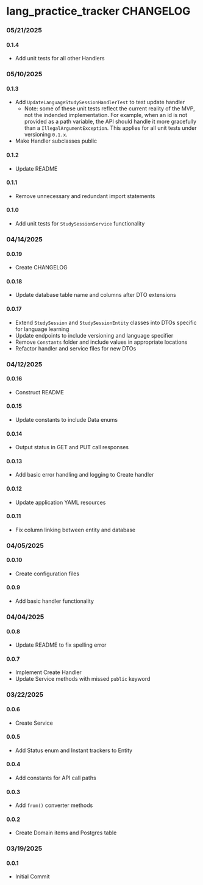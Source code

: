 # lang_practice_tracker CHANGELOG

### 05/21/2025
#### 0.1.4
- Add unit tests for all other Handlers
### 05/10/2025
#### 0.1.3
- Add `UpdateLanguageStudySessionHandlerTest` to test update handler
  - Note: some of these unit tests reflect the current reality of the MVP, not the indended implementation. For example, when an id is not provided as a path variable, the API should handle it more gracefully than a `IllegalArgumentException`. This applies for all unit tests under versioning `0.1.x`.
- Make Handler subclasses public
#### 0.1.2
- Update README

#### 0.1.1
- Remove unnecessary and redundant import statements
#### 0.1.0
- Add unit tests for `StudySessionService` functionality

### 04/14/2025
#### 0.0.19
- Create CHANGELOG
#### 0.0.18
- Update database table name and columns after DTO extensions
#### 0.0.17
- Extend `StudySession` and `StudySessionEntity` classes into DTOs specific for language learning
- Update endpoints to include versioning and language specifier
- Remove `Constants` folder and include values in appropriate locations
- Refactor handler and service files for new DTOs

### 04/12/2025
#### 0.0.16
- Construct README
#### 0.0.15
- Update constants to include Data enums
#### 0.0.14
- Output status in GET and PUT call responses
#### 0.0.13
- Add basic error handling and logging to Create handler
#### 0.0.12
- Update application YAML resources
#### 0.0.11
- Fix column linking between entity and database

### 04/05/2025
#### 0.0.10
- Create configuration files
#### 0.0.9
- Add basic handler functionality

### 04/04/2025
#### 0.0.8
- Update README to fix spelling error
#### 0.0.7
- Implement Create Handler
- Update Service methods with missed `public` keyword

### 03/22/2025
#### 0.0.6
- Create Service
#### 0.0.5
- Add Status enum and Instant trackers to Entity
#### 0.0.4
- Add constants for API call paths
#### 0.0.3
- Add `from()` converter methods
#### 0.0.2
- Create Domain items and Postgres table

### 03/19/2025
#### 0.0.1
- Initial Commit